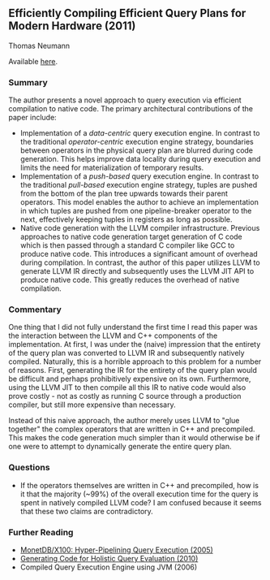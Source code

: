 ## Efficiently Compiling Efficient Query Plans for Modern Hardware (2011)

Thomas Neumann

Available [here](https://www.vldb.org/pvldb/vol4/p539-neumann.pdf).

### Summary

The author presents a novel approach to query execution via efficient compilation to native code. The primary architectural contributions of the paper include:

- Implementation of a _data-centric_ query execution engine. In contrast to the traditional _operator-centric_ execution engine strategy, boundaries between operators in the physical query plan are blurred during code generation. This helps improve data locality during query execution and limits the need for materialization of temporary results.
- Implementation of a _push-based_ query execution engine. In contrast to the traditional _pull-based_ execution engine strategy, tuples are pushed from the bottom of the plan tree upwards towards their parent operators. This model enables the author to achieve an implementation in which tuples are pushed from one pipeline-breaker operator to the next, effectively keeping tuples in registers as long as possible.
- Native code generation with the LLVM compiler infrastructure. Previous approaches to native code generation target generation of C code which is then passed through a standard C compiler like GCC to produce native code. This introduces a significant amount of overhead during compilation. In contrast, the author of this paper utilizes LLVM to generate LLVM IR directly and subsequently uses the LLVM JIT API to produce native code. This greatly reduces the overhead of native compilation.

### Commentary

One thing that I did not fully understand the first time I read this paper was the interaction between the LLVM and C++ components of the implementation. At first, I was under the (naive) impression that the entirety of the query plan was converted to LLVM IR and subsequently natively compiled. Naturally, this is a horrible approach to this problem for a number of reasons. First, generating the IR for the entirety of the query plan would be difficult and perhaps prohibitively expensive on its own. Furthermore, using the LLVM JIT to then compile all this IR to native code would also prove costly - not as costly as running C source through a production compiler, but still more expensive than necessary.

Instead of this naive approach, the author merely uses LLVM to "glue together" the complex operators that are written in C++ and precompiled. This makes the code generation much simpler than it would otherwise be if one were to attempt to dynamically generate the entire query plan.

### Questions

- If the operators themselves are written in C++ and precompiled, how is it that the majority (~99%) of the overall execution time for the query is spent in natively compiled LLVM code? I am confused because it seems that these two claims are contradictory.

### Further Reading

- [MonetDB/X100: Hyper-Pipelining Query Execution (2005)](../execution/MonetDBX100.md)
- [Generating Code for Holistic Query Evaluation (2010)](GeneratingCodeHolisticEvaluation.md)
- Compiled Query Execution Engine using JVM (2006)